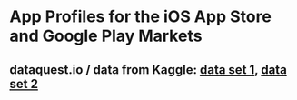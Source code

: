 # App Profiles for the iOS App Store and Google Play Markets

## dataquest.io / data from Kaggle: [data set 1](https://www.kaggle.com/lava18/google-play-store-apps/home), [data set 2](https://www.kaggle.com/ramamet4/app-store-apple-data-set-10k-apps/home)
